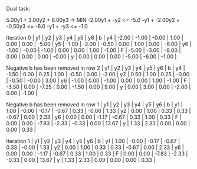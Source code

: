 Dual task:

5.00y1 + 3.00y2 + 8.00y3 ->  MIN
-2.00y1 + -y2 <= -5.0
-y1 + -2.00y2 + -0.50y3 <= -6.0
-y1 + -y3 <= -1.0

Iteration 0
     |   y1   |   y2   |   y3   |   y4   |   y5   |   y6   |    b   |
  y4 |  -2.00 |  -1.00 |  -0.00 |   1.00 |   0.00 |   0.00 |  -5.00 |
  y5 |  -1.00 |  -2.00 |  -0.50 |   0.00 |   1.00 |   0.00 |  -6.00 |
  y6 |  -1.00 |  -0.00 |  -1.00 |   0.00 |   0.00 |   1.00 |  -1.00 |
   F |  -5.00 |  -3.00 |  -8.00 |   0.00 |   0.00 |   0.00 |  -0.00 |
   y |   0.00 |   0.00 |   0.00 |  -5.00 |  -6.00 |  -1.00 |

Negative b has been removed in row 2
     |   y1   |   y2   |   y3   |   y4   |   y5   |   y6   |    b   |
  y4 |  -1.50 |   0.00 |   0.25 |   1.00 |  -0.50 |   0.00 |  -2.00 |
  y2 |   0.50 |   1.00 |   0.25 |  -0.00 |  -0.50 |  -0.00 |   3.00 |
  y6 |  -1.00 |   0.00 |  -1.00 |   0.00 |   0.00 |   1.00 |  -1.00 |
   F |  -3.50 |   0.00 |  -7.25 |   0.00 |  -1.50 |   0.00 |   9.00 |
   y |   0.00 |   3.00 |   0.00 |  -2.00 |   0.00 |  -1.00 |

Negative b has been removed in row 1
     |   y1   |   y2   |   y3   |   y4   |   y5   |   y6   |    b   |
  y1 |   1.00 |  -0.00 |  -0.17 |  -0.67 |   0.33 |  -0.00 |   1.33 |
  y2 |   0.00 |   1.00 |   0.33 |   0.33 |  -0.67 |   0.00 |   2.33 |
  y6 |   0.00 |   0.00 |  -1.17 |  -0.67 |   0.33 |   1.00 |   0.33 |
   F |   0.00 |   0.00 |  -7.83 |  -2.33 |  -0.33 |   0.00 |  13.67 |
   y |   1.33 |   2.33 |   0.00 |   0.00 |   0.00 |   0.33 |

Iteration 1
     |   y1   |   y2   |   y3   |   y4   |   y5   |   y6   |    b   |
  y1 |   1.00 |  -0.00 |  -0.17 |  -0.67 |   0.33 |  -0.00 |   1.33 |
  y2 |   0.00 |   1.00 |   0.33 |   0.33 |  -0.67 |   0.00 |   2.33 |
  y6 |   0.00 |   0.00 |  -1.17 |  -0.67 |   0.33 |   1.00 |   0.33 |
   F |   0.00 |   0.00 |  -7.83 |  -2.33 |  -0.33 |   0.00 |  13.67 |
   y |   1.33 |   2.33 |   0.00 |   0.00 |   0.00 |   0.33 |

